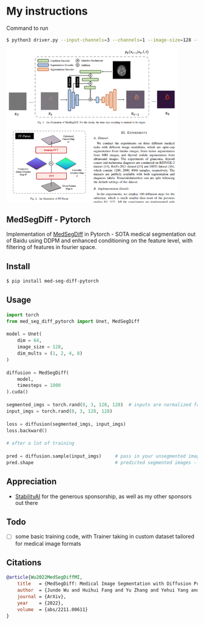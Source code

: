 
# My instructions
Command to run
```bash
$ python3 driver.py --input-channels=3 --channels=1 --image-size=128 --data-dir='./data' --dim=64 --epochs=100 --batch-size=8
```

<img src="./med-seg-diff.png" width="450px"></img>

## MedSegDiff - Pytorch

Implementation of <a href="https://arxiv.org/abs/2211.00611">MedSegDiff</a> in Pytorch - SOTA medical segmentation out of Baidu using DDPM and enhanced conditioning on the feature level, with filtering of features in fourier space.

## Install

```bash
$ pip install med-seg-diff-pytorch
```

## Usage

```python
import torch
from med_seg_diff_pytorch import Unet, MedSegDiff

model = Unet(
    dim = 64,
    image_size = 128,
    dim_mults = (1, 2, 4, 8)
)

diffusion = MedSegDiff(
    model,
    timesteps = 1000
).cuda()

segmented_imgs = torch.rand(8, 3, 128, 128)  # inputs are normalized from 0 to 1
input_imgs = torch.rand(8, 3, 128, 128)

loss = diffusion(segmented_imgs, input_imgs)
loss.backward()

# after a lot of training

pred = diffusion.sample(input_imgs)     # pass in your unsegmented images
pred.shape                              # predicted segmented images - (8, 3, 128, 128)
```

## Appreciation

- <a href="https://stability.ai/">StabilityAI</a> for the generous sponsorship, as well as my other sponsors out there

## Todo

- [ ] some basic training code, with Trainer taking in custom dataset tailored for medical image formats

## Citations

```bibtex
@article{Wu2022MedSegDiffMI,
    title   = {MedSegDiff: Medical Image Segmentation with Diffusion Probabilistic Model},
    author  = {Junde Wu and Huihui Fang and Yu Zhang and Yehui Yang and Yanwu Xu},
    journal = {ArXiv},
    year    = {2022},
    volume  = {abs/2211.00611}
}
```
